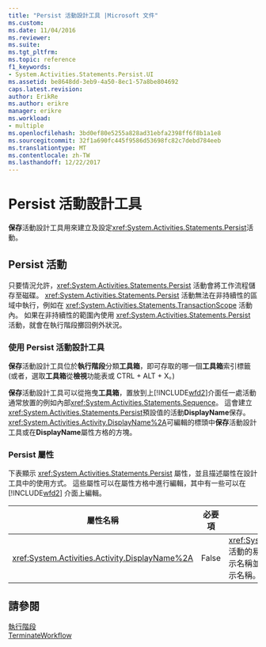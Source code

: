 ```yaml
---
title: "Persist 活動設計工具 |Microsoft 文件"
ms.custom: 
ms.date: 11/04/2016
ms.reviewer: 
ms.suite: 
ms.tgt_pltfrm: 
ms.topic: reference
f1_keywords:
- System.Activities.Statements.Persist.UI
ms.assetid: be8648dd-3eb9-4a50-8ec1-57a8be804692
caps.latest.revision: 
author: ErikRe
ms.author: erikre
manager: erikre
ms.workload:
- multiple
ms.openlocfilehash: 3bd0ef80e5255a828ad31ebfa2398ff6f8b1a1e8
ms.sourcegitcommit: 32f1a690fc445f9586d53698fc82c7debd784eeb
ms.translationtype: MT
ms.contentlocale: zh-TW
ms.lasthandoff: 12/22/2017
---
```

# <a name="persist-activity-designer"></a>Persist 活動設計工具
**保存**活動設計工具用來建立及設定<xref:System.Activities.Statements.Persist>活動。  
  
## <a name="the-persist-activity"></a>Persist 活動  
 只要情況允許，<xref:System.Activities.Statements.Persist> 活動會將工作流程儲存至磁碟。 <xref:System.Activities.Statements.Persist> 活動無法在非持續性的區域中執行，例如在 <xref:System.Activities.Statements.TransactionScope> 活動內。 如果在非持續性的範圍內使用 <xref:System.Activities.Statements.Persist> 活動，就會在執行階段擲回例外狀況。  
  
### <a name="using-the-persist-activity-designer"></a>使用 Persist 活動設計工具  
 **保存**活動設計工具位於**執行階段**分類**工具箱**，即可存取的哪一個**工具箱**索引標籤 (或者，選取**工具箱**從**檢視**功能表或 CTRL + ALT + X。)  
  
 **保存**活動設計工具可以從拖曳**工具箱**，置放到上[!INCLUDE[wfd2](../workflow-designer/includes/wfd2_md.md)]介面任一處活動通常放置的例如內部<xref:System.Activities.Statements.Sequence>。 這會建立<xref:System.Activities.Statements.Persist>預設值的活動**DisplayName**保存。 <xref:System.Activities.Activity.DisplayName%2A>可編輯的標頭中**保存**活動設計工具或在**DisplayName**屬性方格的方塊。  
  
### <a name="the-persist-properties"></a>Persist 屬性  
 下表顯示 <xref:System.Activities.Statements.Persist> 屬性，並且描述屬性在設計工具中的使用方式。 這些屬性可以在屬性方格中進行編輯，其中有一些可以在 [!INCLUDE[wfd2](../workflow-designer/includes/wfd2_md.md)] 介面上編輯。  
  
|屬性名稱|必要項|使用方式|  
|-------------------|--------------|-----------|  
|<xref:System.Activities.Activity.DisplayName%2A>|False|<xref:System.Activities.Statements.Persist> 活動的易記名稱。 預設為 Persist。 雖然顯示名稱並非絕對必要，但建議您盡量使用顯示名稱。|  
  
## <a name="see-also"></a>請參閱  
 [執行階段](../workflow-designer/runtime-activity-designers.md)   
 [TerminateWorkflow](../workflow-designer/terminateworkflow-activity-designer.md)